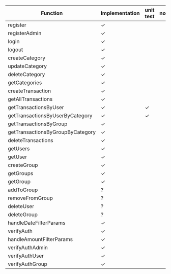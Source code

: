 | Function | Implementation | unit test | notes |
| ----------- | ------------------------------- |---- |--- |
| register | ✓ |
| registerAdmin | ✓ |
| login |✓ |
| logout  |✓ |
| createCategory |✓ |
| updateCategory |✓ |
| deleteCategory |✓ |
| getCategories |✓ |
| createTransaction |✓ |
| getAllTransactions |✓ |
| getTransactionsByUser|✓ | ✓ |
| getTransactionsByUserByCategory |✓ | ✓ |
| getTransactionsByGroup |✓ |
| getTransactionsByGroupByCategory |✓ |
| deleteTransactions |✓ |
| getUsers |✓ |
| getUser |✓ |
| createGroup |✓ |
| getGroups |✓ |
| getGroup |✓ |
| addToGroup | ? |
| removeFromGroup | ? |
| deleteUser | ? |
| deleteGroup | ? |
| handleDateFilterParams | ✓ |
| verifyAuth |✓ |
| handleAmountFilterParams |✓ |
| verifyAuthAdmin |✓ |
| verifyAuthUser |✓ |
| verifyAuthGroup |✓ |